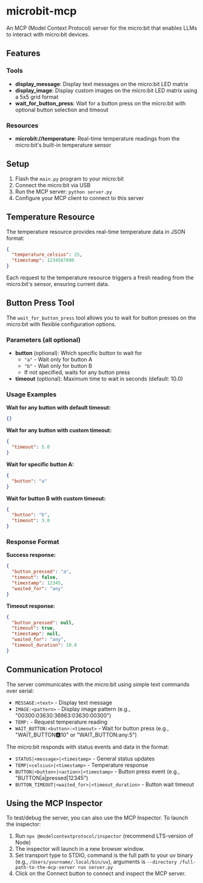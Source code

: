# microbit-mcp

An MCP (Model Context Protocol) server for the micro:bit that enables LLMs to interact with micro:bit devices.

## Features

### Tools
- **display_message**: Display text messages on the micro:bit LED matrix
- **display_image**: Display custom images on the micro:bit LED matrix using a 5x5 grid format
- **wait_for_button_press**: Wait for a button press on the micro:bit with optional button selection and timeout

### Resources
- **microbit://temperature**: Real-time temperature readings from the micro:bit's built-in temperature sensor

## Setup

1. Flash the `main.py` program to your micro:bit
2. Connect the micro:bit via USB
3. Run the MCP server: `python server.py`
4. Configure your MCP client to connect to this server

## Temperature Resource

The temperature resource provides real-time temperature data in JSON format:

```json
{
  "temperature_celsius": 25,
  "timestamp": 1234567890
}
```

Each request to the temperature resource triggers a fresh reading from the micro:bit's sensor, ensuring current data.

## Button Press Tool

The `wait_for_button_press` tool allows you to wait for button presses on the micro:bit with flexible configuration options.

### Parameters (all optional)
- **button** (optional): Which specific button to wait for
  - `"a"` - Wait only for button A
  - `"b"` - Wait only for button B
  - If not specified, waits for any button press
- **timeout** (optional): Maximum time to wait in seconds (default: 10.0)

### Usage Examples

**Wait for any button with default timeout:**
```json
{}
```

**Wait for any button with custom timeout:**
```json
{
  "timeout": 5.0
}
```

**Wait for specific button A:**
```json
{
  "button": "a"
}
```

**Wait for button B with custom timeout:**
```json
{
  "button": "b",
  "timeout": 3.0
}
```

### Response Format

**Success response:**
```json
{
  "button_pressed": "a",
  "timeout": false,
  "timestamp": 12345,
  "waited_for": "any"
}
```

**Timeout response:**
```json
{
  "button_pressed": null,
  "timeout": true,
  "timestamp": null,
  "waited_for": "any",
  "timeout_duration": 10.0
}
```

## Communication Protocol

The server communicates with the micro:bit using simple text commands over serial:

- `MESSAGE:<text>` - Display text message
- `IMAGE:<pattern>` - Display image pattern (e.g., "00300:03630:36963:03630:00300")
- `TEMP:` - Request temperature reading
- `WAIT_BUTTON:<button>:<timeout>` - Wait for button press (e.g., "WAIT_BUTTON:a:10" or "WAIT_BUTTON:any:5")

The micro:bit responds with status events and data in the format:
- `STATUS|<message>|<timestamp>` - General status updates
- `TEMP|<celsius>|<timestamp>` - Temperature response
- `BUTTON|<button>|<action>|<timestamp>` - Button press event (e.g., "BUTTON|a|pressed|12345")
- `BUTTON_TIMEOUT|<waited_for>|<timeout_duration>` - Button wait timeout

## Using the MCP Inspector

To test/debug the server, you can also use the MCP Inspector. To launch the inspector:

1. Run `npx @modelcontextprotocol/inspector` (recommend LTS-version of Node)
2. The inspector will launch in a new browser window.
3. Set transport type to STDIO, command is the full path to your uv binary (e.g., `/Users/yourname/.local/bin/uv`), arguments is `--directory /full-path-to-the-mcp-server run server.py`
4. Click on the Connect button to connect and inspect the MCP server.
